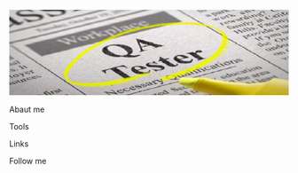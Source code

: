 ![Header](https://github.com/helg1985/helg1985/blob/main/assets/original1.jpg)

Abaut me

Tools

Links

Follow me